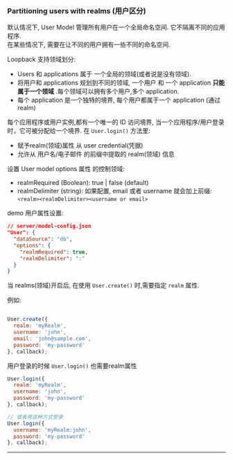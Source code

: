 ### Partitioning users with realms (用户区分)

默认情况下, User Model 管理所有用户在一个全局命名空间.
它不隔离不同的应用程序.  
在某些情况下, 需要在让不同的用户拥有一些不同的命名空间.

Loopback 支持领域划分:  

- Users 和 applications 属于 一个全局的领域(或者说是没有领域).
- 将用户和 applications 规划到不同的领域, 一个用户 和 一个 application __只能属于一个领域__ .每个领域可以拥有多个用户,多个 application.
- 每个 application 是一个独特的境界, 每个用户都属于一个 application (通过 realm)


每个应用程序或用户实例,都有一个唯一的 ID 访问境界, 当一个应用程序/用户登录时，它可被分配给一个境界.
在 `User.login()` 方法里:  

- 赋予realm(领域)属性 从 user credential(凭据)
- 允许从 用户名/电子邮件 的前缀中提取的 realm(领域) 信息

设置 User model options 属性 的控制领域:  

- realmRequired (Boolean): true | false (default)
- realmDelimiter (string): 如果配置, email 或者 username 就会加上前缀:
     `<realm><realmDelimiter><username or email>`

demo 用户属性设置:  

```json
// server/model-config.json
"User": {
  "dataSource": "db",
  "options": {
    "realmRequired": true,
    "realmDelimiter": ":"
  }
}
```


当 realms(领域)开启后, 在使用 `User.create()` 时,需要指定 `realm` 属性.  

例如:  

```js

User.create({
  realm: 'myRealm',
  username: 'john',
  email: 'john@sample.com',
  password: 'my-password'
}, callback);
```

用户登录的时候 `User.login()` 也需要realm属性  

```js
User.login({
  realm: 'myRealm',
  username: 'john',
  password: 'my-password'
}, callback);

// 或者用这种方式登录
User.login({
  username: 'myRealm:john',
  password: 'my-password'
}, callback);
```





- - -
